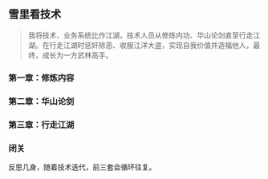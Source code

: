## 雪里看技术

> 我将技术、业务系统比作江湖，技术人员从修炼内功、华山论剑直至行走江湖。在行走江湖时惩奸除恶、收服江洋大盗，实现自我价值并造福他人，最终，成长为一方武林高手。

### 第一章：修炼内容

### 第二章：华山论剑

### 第三章：行走江湖

### 闭关
反思几身，随着技术迭代，前三套会循环往复。